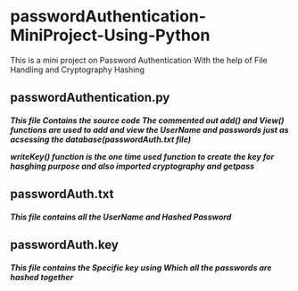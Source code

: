 # passwordAuthentication-MiniProject-Using-Python

This is a mini project on Password Authentication With the help of File Handling and Cryptography Hashing

<h2>passwordAuthentication.py
<h5>This file Contains the source code
The commented out add() and View() functions are used to add and view the UserName and passwords just as acsessing the database(passwordAuth.txt file)

writeKey() function is the one time used function to create the key for hasghing purpose and 
also imported cryptography and getpass

<h2>passwordAuth.txt

<h5>This file contains all the UserName and Hashed Password

<h2>passwordAuth.key

<h5>This file contains the Specific key using Which all the passwords are hashed together
